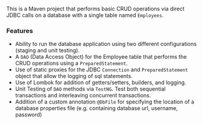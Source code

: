 

This is a Maven project that performs basic CRUD operations via direct JDBC calls on a database with a single table named `Employees`.

### Features

- Ability to run the database application using two different configurations (staging and unit testing).
- A `DAO` (Data Access Object) for the Employee table that performs the CRUD operations using a `PreparedStatement`.
- Use of static proxies for the JDBC `Connection` and `PreparedStatement` object that allow the logging of sql statements.
- Use of Lombok for addition of getters/setters, builders, and logging.
- Unit Testing of `DAO` methods via `TestNG`. Test both sequential transactions and interleaving concurrent transactions.
- Addition of a custom annotation `@DbFile` for specifying the location of a database properties file (e.g. containing database url, username, password)